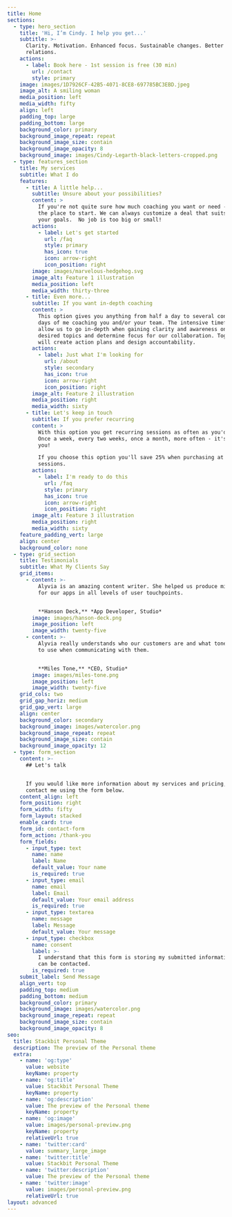 ```yaml
---
title: Home
sections:
  - type: hero_section
    title: 'Hi, I’m Cindy. I help you get...'
    subtitle: >-
      Clarity. Motivation. Enhanced focus. Sustainable changes. Better
      relations.
    actions:
      - label: Book here - 1st session is free (30 min)
        url: /contact
        style: primary
    image: images/1D7926CF-42B5-4071-8CE8-697785BC3EBD.jpeg
    image_alt: A smiling woman
    media_position: left
    media_width: fifty
    align: left
    padding_top: large
    padding_bottom: large
    background_color: primary
    background_image_repeat: repeat
    background_image_size: contain
    background_image_opacity: 8
    background_image: images/Cindy-Legarth-black-letters-cropped.png
  - type: features_section
    title: My services
    subtitle: What I do
    features:
      - title: A little help...
        subtitle: Unsure about your possibilities?
        content: >
          If you're not quite sure how much coaching you want or need - this is
          the place to start. We can always customize a deal that suits you and
          your goals.  No job is too big or small!
        actions:
          - label: Let's get started
            url: /faq
            style: primary
            has_icon: true
            icon: arrow-right
            icon_position: right
        image: images/marvelous-hedgehog.svg
        image_alt: Feature 1 illustration
        media_position: left
        media_width: thirty-three
      - title: Even more...
        subtitle: If you want in-depth coaching
        content: >
          This option gives you anything from half a day to several consecutive
          days of me coaching you and/or your team. The intensive timeframe will
          allow us to go in-depth when gaining clarity and awareness on the
          desired topics and determine focus for our collaboration. Together we
          will create action plans and design accountability.
        actions:
          - label: Just what I'm looking for
            url: /about
            style: secondary
            has_icon: true
            icon: arrow-right
            icon_position: right
        image_alt: Feature 2 illustration
        media_position: right
        media_width: sixty
      - title: Let's keep in touch
        subtitle: If you prefer recurring
        content: >
          With this option you get recurring sessions as often as you'd like.
          Once a week, every two weeks, once a month, more often - it's up to
          you!

          If you choose this option you'll save 25% when purchasing at least 5
          sessions.
        actions:
          - label: I'm ready to do this
            url: /faq
            style: primary
            has_icon: true
            icon: arrow-right
            icon_position: right
        image_alt: Feature 3 illustration
        media_position: right
        media_width: sixty
    feature_padding_vert: large
    align: center
    background_color: none
  - type: grid_section
    title: Testimonials
    subtitle: What My Clients Say
    grid_items:
      - content: >-
          Alyvia is an amazing content writer. She helped us produce microcopy
          for our apps in all levels of user touchpoints.


          **Hanson Deck,** *App Developer, Studio*
        image: images/hanson-deck.png
        image_position: left
        image_width: twenty-five
      - content: >-
          Alyvia really understands who our customers are and what tone of voice
          to use when communicating with them.


          **Miles Tone,** *CEO, Studio*
        image: images/miles-tone.png
        image_position: left
        image_width: twenty-five
    grid_cols: two
    grid_gap_horiz: medium
    grid_gap_vert: large
    align: center
    background_color: secondary
    background_image: images/watercolor.png
    background_image_repeat: repeat
    background_image_size: contain
    background_image_opacity: 12
  - type: form_section
    content: >-
      ## Let's talk


      If you would like more information about my services and pricing, please
      contact me using the form below.
    content_align: left
    form_position: right
    form_width: fifty
    form_layout: stacked
    enable_card: true
    form_id: contact-form
    form_action: /thank-you
    form_fields:
      - input_type: text
        name: name
        label: Name
        default_value: Your name
        is_required: true
      - input_type: email
        name: email
        label: Email
        default_value: Your email address
        is_required: true
      - input_type: textarea
        name: message
        label: Message
        default_value: Your message
      - input_type: checkbox
        name: consent
        label: >-
          I understand that this form is storing my submitted information so I
          can be contacted.
        is_required: true
    submit_label: Send Message
    align_vert: top
    padding_top: medium
    padding_bottom: medium
    background_color: primary
    background_image: images/watercolor.png
    background_image_repeat: repeat
    background_image_size: contain
    background_image_opacity: 8
seo:
  title: Stackbit Personal Theme
  description: The preview of the Personal theme
  extra:
    - name: 'og:type'
      value: website
      keyName: property
    - name: 'og:title'
      value: Stackbit Personal Theme
      keyName: property
    - name: 'og:description'
      value: The preview of the Personal theme
      keyName: property
    - name: 'og:image'
      value: images/personal-preview.png
      keyName: property
      relativeUrl: true
    - name: 'twitter:card'
      value: summary_large_image
    - name: 'twitter:title'
      value: Stackbit Personal Theme
    - name: 'twitter:description'
      value: The preview of the Personal theme
    - name: 'twitter:image'
      value: images/personal-preview.png
      relativeUrl: true
layout: advanced
---
```

